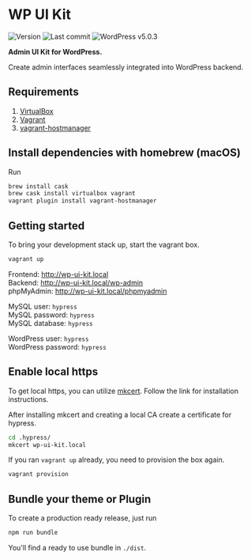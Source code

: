# WP UI Kit
![Version](https://img.shields.io/badge/version-v0.0.0-violet.svg)
![Last commit](https://img.shields.io/github/last-commit/cemderin/wp-ui-kit.svg?style=flat)
![WordPress v5.0.3](https://img.shields.io/badge/wordpress-v5.0.3-blue.svg)

**Admin UI Kit for WordPress.**

Create admin interfaces seamlessly integrated into WordPress backend. 

## Requirements
1. [VirtualBox](https://www.virtualbox.org/)
2. [Vagrant](https://www.vagrantup.com/)
3. [vagrant-hostmanager](https://github.com/devopsgroup-io/vagrant-hostmanager)

## Install dependencies with homebrew (macOS)
Run

```bash
brew install cask
brew cask install virtualbox vagrant
vagrant plugin install vagrant-hostmanager
```

## Getting started
To bring your development stack up, start the vagrant box.

```bash
vagrant up
```

Frontend: http://wp-ui-kit.local  
Backend: http://wp-ui-kit.local/wp-admin  
phpMyAdmin: http://wp-ui-kit.local/phpmyadmin

MySQL user: `hypress`   
MySQL password: `hypress`  
MySQL database: `hypress`  

WordPress user: `hypress`  
WordPress password: `hypress`

## Enable local https
To get local https, you can utilize [mkcert]. Follow the link for installation instructions.

After installing mkcert and creating a local CA create a certificate for hypress.

```bash
cd .hypress/
mkcert wp-ui-kit.local
```

If you ran `vagrant up` already, you need to provision the box again.

```bash
vagrant provision
```

## Bundle your theme or Plugin
To create a production ready release, just run

```bash
npm run bundle
```
You'll find a ready to use bundle in `./dist`.

[hypress]: https://github.com/hypress
[generator-hypress]: https://github.com/hypress/generator-hypress
[mkcert]: https://github.com/FiloSottile/mkcert

